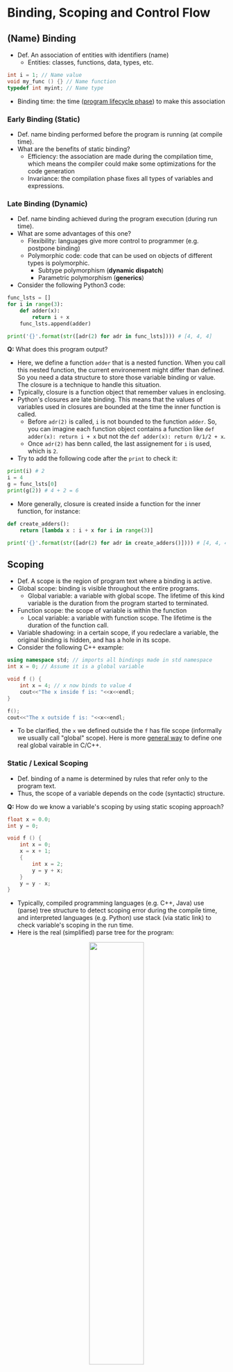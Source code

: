 # Binding, Scoping and Control Flow

## (Name) Binding

- Def. An association of entities with identifiers (name)
	- Entities: classes, functions, data, types, etc.
```c++
int i = 1; // Name value
void my_func () {} // Name function
typedef int myint; // Name type
```
- Binding time: the time ([program lifecycle phase](https://en.wikipedia.org/wiki/Program_lifecycle_phase)) to make this association

### Early Binding (Static)
- Def. name binding performed before the program is running (at compile time).
- What are the benefits of static binding?
	- Efficiency: the association are made during the compilation time, which means the compiler could make some optimizations for the code generation
	- Invariance: the compilation phase fixes all types of variables and expressions.

### Late Binding (Dynamic)
- Def. name binding achieved during the program execution (during run time). 
- What are some advantages of this one?
	- Flexibility: languages give more control to programmer (e.g. postpone binding)
	- Polymorphic code: code that can be used on objects of different types is polymorphic.
		- Subtype polymorphism (**dynamic dispatch**)
		- Parametric polymorphism (**generics**)
- Consider the following Python3 code:
```Python
func_lsts = []
for i in range(3):
    def adder(x):
        return i + x
    func_lsts.append(adder)

print('{}'.format(str([adr(2) for adr in func_lsts]))) # [4, 4, 4] 
```
**Q:** What does this program output?
- Here, we define a function `adder` that is a nested function. When you call this nested function, the current environement might differ than defined. So you need a data structure to store those variable binding or value. The closure is a technique to handle this situation.
- Typically, closure is a function object that remember values in enclosing.
- Python's closures are late binding. This means that the values of variables used in closures are bounded at the time the inner function is called.
	- Before `adr(2)` is called, `i` is not bounded to the function `adder`. So, you can imagine each function object contains a function like `def adder(x): return i + x` but not the `def adder(x): return 0/1/2 + x`.
	- Once `adr(2)` has benn called, the last assignement for `i` is used, which is `2`.
- Try to add the following code after the `print` to check it:
```python
print(i) # 2
i = 4
g = func_lsts[0]
print(g(2)) # 4 + 2 = 6
```
- More generally, closure is created inside a function for the inner function, for instance:
```python
def create_adders():
    return [lambda x : i + x for i in range(3)]

print('{}'.format(str([adr(2) for adr in create_adders()]))) # [4, 4, 4] 
```

## Scoping
- Def. A scope is the region of program text where a binding is active.
- Global scope: binding is visible throughout the entire programs.
	- Global variable: a variable with global scope. The lifetime of this kind variable is the duration from the program started to terminated.
- Function scope: the scope of variable is within the function
	- Local variable: a variable with function scope. The lifetime is the duration of the function call.
- Variable shadowing: in a certain scope, if you redeclare a variable, the original binding is hidden, and has a hole in its scope.
- Consider the following C++ example:
```c++
using namespace std; // imports all bindings made in std namespace
int x = 0; // Assume it is a global variable

void f () {
	int x = 4; // x now binds to value 4
	cout<<"The x inside f is: "<<x<<endl;
}

f();
cout<<"The x outside f is: "<<x<<endl;
```
- To be clarified, the `x` we defined outside the `f` has file scope (informally we usually call "global" scope). Here is more [general way](https://en.wikipedia.org/wiki/Global_variable#C_and_C++) to define one real global vairable in C/C++.

### Static / Lexical Scoping
- Def. binding of a name is determined by rules that refer only to the program text.
- Thus, the scope of a variable depends on the code (syntactic) structure.

**Q:** How do we know a variable's scoping by using static scoping approach?

```c++
float x = 0.0;
int y = 0;

void f () {
    int x = 0;
    x = x + 1;
    {
        int x = 2;
        y = y + x;
    }
    y = y - x;
}
```
- Typically, compiled programming languages (e.g. C++, Java) use (parse) tree structure to detect scoping error during the compile time, and interpreted languages (e.g. Python) use stack (via static link) to check variable's scoping in the run time.
- Here is the real (simplified) parse tree for the program:
<p align="center">
<img src="img/parset.png" height="50%" width="50%">
</p>

### Dynamic Scoping
- Def. binding of a name is given by the most recent declaration encountered during the run-time.
- That means: the variable's scope is depending on the execution order.

**Q:** How to determine scoping of each variable under dynamic scoping?

```lisp
(defun f ()
    (print x)
)

(defun g()
    (defvar x 2)
    (f)
)

(g)
```

- There are two ways to implement dynamic scoping:
	- Deep access (via dynamic link): during the run time, the compiler traverses the dynamic chain of stacks to look up the variables.
	- Shallow access: use one stack for each variable name.
- But using dynamic scoping is not a better idea than using static for developing.

### Scoping examples
To help you understand the difference, consider this C++ code:
```c++
int x = 2; // This is not a global variabe

void f(){
    int x = 3;
}

int g(){
    f();
    return x + 4;
}

int h(){
    int x = 5;
    return g();
}

printf("function g returns %d", g());
printf("function h returns %d", h());
```
1. Assume program will run under static scoping, what does this program print?
	<details><summary>Solution</summary>
	<p>

	```
	function g returns 6
	function h returns 6
	```
     </p></details>

2. Assume program will run under dynamic scoping, what does this program print?
	<details><summary>Solution</summary>
	<p>

	```
	function g returns 6
	function h returns 9
	```
     </p></details>
     
## Control Flow
- Def. the order of execution for individual statements, expressions, or function calls.

### Sequencing
- Def. execute statements or evaluate expression in sequential order.
- Statement vs. expression:
	- Expression is a combination of one or more explicit identifiers, literals and operators.
		```c++
		1 + 2 // Arithmetic expression
		func_call(3) // Callsite expression
		```
	- Statement is the smallest element that expresses some action to be carried out.
		```c++
		int x; // Declaration Statement
		x = 1; // Assignment Statement
		if (true) {x;} else {0;} // If statement
		for (int i = 0;i<10;i++){x++;} // For loop statement
		return x; // Return statement
		{ x = 3; x = x + 1;} // Block Statement
		```
	- We could say an expression is part of a statement.
- Order of value computation vs. Order of evaluation
	- We have learned the precedence and associativity last week, those guide the compiler to do each computation.
	- Do not confuse order of value computation with order of evaluation.
	- Back to `5 + 2 * 3` example:
		```
			  E
		       /  |   \         
		      E   +    T
		      |      / | \
		      T     T  *  F
		      |     |     |
		      F     F     3
		      |     |
		      5     2
		```
		- It is true that we should follow the precedence and associativity rule to get the correct result `5 + (2 * 3) = 11`. However, the compiler could evaluate `5`, `2` or `3` in any order, it won't affect the final computation.
		- Typically, the order of evaluation follows the preorder traversal.

### Selection
- Def. execute one of two statements according to the value of a Boolean expression.
- Short circuit evaluation: given a Boolean expression, the second argument will not be evaluated if the first condition meets.
- Consider the following C++ code:
```c++
void f () {
    bool x = true;
    bool y = false;
    if (x || (1/0)) {
        cout<<"Pass here!"<<endl;
        return;
    }
}

f();
```

### Iteration
- Def. execute a piece of statements repeatedly.
	```c++
	while (condition) statement
	```
	- `condition` is evaluated at each iteration
	- if it evaluates to `true`, we execute `statement`
	- otherwise, if `false`, we exit the loop.
- Breaking: `break` allows you to jump out of the loop early.
```c++
void f () {
    int i = 0;
    while (i < 10) {
        if (i == 5) break;
        i ++;
    }
    printf("i: %d", i); // i: 5
}
```
